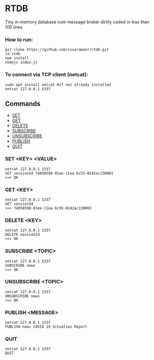 # RTDB
Tiny in-memory database cum message broker dirtily coded in less than 100 lines

### How to run:
```
git clone https://github.com/sivaramanr/rtdb.git
cd rtdb
npm install
nodejs index.js
```

### To connect via TCP client (netcat):
```
sudo apt install netcat #if not already installed
netcat 127.0.0.1 1337
```
## Commands
- [SET](#Set)
- [GET](#get)
- [DELETE](#delete)
- [SUBSCRIBE](#subscribe)
- [UNSUBSCRIBE](#unsubscribe)
- [PUBLISH](#publish)
- [QUIT](#quit)

### SET &lt;KEY&gt; &lt;VALUE&gt;

```
netcat 127.0.0.1 1337
SET sessionId 74850590-81ee-11ea-bc55-0242ac130003
>>> OK
```

### GET &lt;KEY&gt;

```
netcat 127.0.0.1 1337
GET sessionId
>>> 74850590-81ee-11ea-bc55-0242ac130003
```
### DELETE &lt;KEY&gt;

```
netcat 127.0.0.1 1337
DELETE sessionId
>>> OK
```
### SUBSCRIBE &lt;TOPIC&gt;

```
netcat 127.0.0.1 1337
SUBSCRIBE news
>>> OK
```
### UNSUBSCRIBE &lt;TOPIC&gt;

```
netcat 127.0.0.1 1337
UNSUBSCRIBE news
>>> OK
```

### PUBLISH &lt;MESSAGE&gt;

```
netcat 127.0.0.1 1337
PUBLISH news COVID 19 Situation Report
```

### QUIT

```
netcat 127.0.0.1 1337
QUIT
```
